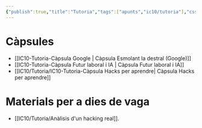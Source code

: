 ```yaml
---
{"publish":true,"title":"Tutoria","tags":["apunts","ic10/tutoria"],"cssclasses":""}
---
```


# Càpsules
- [[IC10-Tutoria-Càpsula Google \| Càpsula Esmolant la destral (Google)]]
- [[IC10-Tutoria-Càpsula Futur laboral i IA \| Càpsula Futur laboral i IA]]
- [[IC10/Tutoria/IC10-Tutoria-Càpsula Hacks per aprendre\| Càpsula Hacks per aprendre]]
# Materials per a dies de vaga
- [[IC10/Tutoria/Anàlisis d'un hacking real]].
